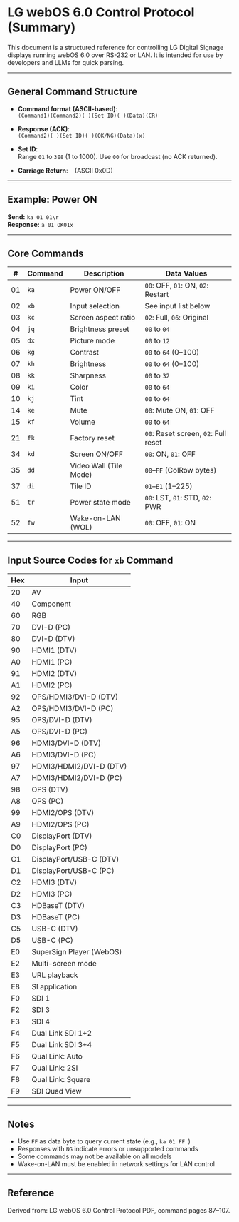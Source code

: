# LG webOS 6.0 Control Protocol (Summary)

This document is a structured reference for controlling LG Digital Signage displays running webOS 6.0 over RS-232 or LAN. It is intended for use by developers and LLMs for quick parsing.

---

## General Command Structure

- **Command format (ASCII-based)**:  
  `(Command1)(Command2)( )(Set ID)( )(Data)(CR)`

- **Response (ACK)**:  
  `(Command2)( )(Set ID)( )(OK/NG)(Data)(x)`

- **Set ID**:  
  Range `01` to `3E8` (1 to 1000). Use `00` for broadcast (no ACK returned).

- **Carriage Return**: `` (ASCII 0x0D)

---

## Example: Power ON
**Send:** `ka 01 01\r`  
**Response:** `a 01 OK01x`

---

## Core Commands

| #  | Command | Description                     | Data Values               |
|----|---------|---------------------------------|---------------------------|
| 01 | `ka`    | Power ON/OFF                    | `00`: OFF, `01`: ON, `02`: Restart |
| 02 | `xb`    | Input selection                 | See input list below      |
| 03 | `kc`    | Screen aspect ratio             | `02`: Full, `06`: Original |
| 04 | `jq`    | Brightness preset               | `00` to `04`              |
| 05 | `dx`    | Picture mode                    | `00` to `12`              |
| 06 | `kg`    | Contrast                        | `00` to `64` (0–100)      |
| 07 | `kh`    | Brightness                      | `00` to `64` (0–100)      |
| 08 | `kk`    | Sharpness                       | `00` to `32`              |
| 09 | `ki`    | Color                           | `00` to `64`              |
| 10 | `kj`    | Tint                            | `00` to `64`              |
| 14 | `ke`    | Mute                            | `00`: Mute ON, `01`: OFF  |
| 15 | `kf`    | Volume                          | `00` to `64`              |
| 21 | `fk`    | Factory reset                   | `00`: Reset screen, `02`: Full reset |
| 34 | `kd`    | Screen ON/OFF                   | `00`: ON, `01`: OFF       |
| 35 | `dd`    | Video Wall (Tile Mode)          | `00`–`FF` (ColRow bytes)  |
| 37 | `di`    | Tile ID                         | `01`–`E1` (1–225)         |
| 51 | `tr`    | Power state mode                | `00`: LST, `01`: STD, `02`: PWR |
| 52 | `fw`    | Wake-on-LAN (WOL)               | `00`: OFF, `01`: ON       |

---

## Input Source Codes for `xb` Command

| Hex | Input                             |
|------|----------------------------------|
| 20   | AV                               |
| 40   | Component                        |
| 60   | RGB                              |
| 70   | DVI-D (PC)                       |
| 80   | DVI-D (DTV)                      |
| 90   | HDMI1 (DTV)                      |
| A0   | HDMI1 (PC)                       |
| 91   | HDMI2 (DTV)                      |
| A1   | HDMI2 (PC)                       |
| 92   | OPS/HDMI3/DVI-D (DTV)            |
| A2   | OPS/HDMI3/DVI-D (PC)             |
| 95   | OPS/DVI-D (DTV)                  |
| A5   | OPS/DVI-D (PC)                   |
| 96   | HDMI3/DVI-D (DTV)                |
| A6   | HDMI3/DVI-D (PC)                 |
| 97   | HDMI3/HDMI2/DVI-D (DTV)          |
| A7   | HDMI3/HDMI2/DVI-D (PC)           |
| 98   | OPS (DTV)                        |
| A8   | OPS (PC)                         |
| 99   | HDMI2/OPS (DTV)                  |
| A9   | HDMI2/OPS (PC)                   |
| C0   | DisplayPort (DTV)                |
| D0   | DisplayPort (PC)                 |
| C1   | DisplayPort/USB-C (DTV)          |
| D1   | DisplayPort/USB-C (PC)           |
| C2   | HDMI3 (DTV)                      |
| D2   | HDMI3 (PC)                       |
| C3   | HDBaseT (DTV)                    |
| D3   | HDBaseT (PC)                     |
| C5   | USB-C (DTV)                      |
| D5   | USB-C (PC)                       |
| E0   | SuperSign Player (WebOS)         |
| E2   | Multi-screen mode                |
| E3   | URL playback                     |
| E8   | SI application                   |
| F0   | SDI 1                            |
| F2   | SDI 3                            |
| F3   | SDI 4                            |
| F4   | Dual Link SDI 1+2                |
| F5   | Dual Link SDI 3+4                |
| F6   | Qual Link: Auto                  |
| F7   | Qual Link: 2SI                   |
| F8   | Qual Link: Square                |
| F9   | SDI Quad View                    |

---

## Notes

- Use `FF` as data byte to query current state (e.g., `ka 01 FF`)
- Responses with `NG` indicate errors or unsupported commands
- Some commands may not be available on all models
- Wake-on-LAN must be enabled in network settings for LAN control

---

## Reference

Derived from: LG webOS 6.0 Control Protocol PDF, command pages 87–107.
